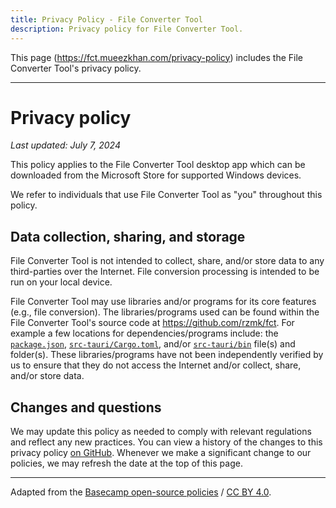 ```yaml
---
title: Privacy Policy - File Converter Tool
description: Privacy policy for File Converter Tool.
---
```


This page (https://fct.mueezkhan.com/privacy-policy) includes the File Converter Tool's privacy policy.

---

# Privacy policy

_Last updated: July 7, 2024_

This policy applies to the File Converter Tool desktop app which can be downloaded from the Microsoft Store for supported Windows devices.

We refer to individuals that use File Converter Tool as "you" throughout this policy.

## Data collection, sharing, and storage

File Converter Tool is not intended to collect, share, and/or store data to any third-parties over the Internet. File conversion processing is intended to be run on your local device.

File Converter Tool may use libraries and/or programs for its core features (e.g., file conversion). The libraries/programs used can be found within the File Converter Tool's source code at https://github.com/rzmk/fct. For example a few locations for dependencies/programs include: the [`package.json`](https://github.com/rzmk/fct/tree/main/package.json), [`src-tauri/Cargo.toml`](https://github.com/rzmk/fct/tree/main/src-tauri/Cargo.toml), and/or [`src-tauri/bin`](https://github.com/rzmk/fct/tree/main/src-tauri/bin) file(s) and folder(s). These libraries/programs have not been independently verified by us to ensure that they do not access the Internet and/or collect, share, and/or store data.

## Changes and questions

We may update this policy as needed to comply with relevant regulations and reflect any new practices. You can view a history of the changes to this privacy policy [on GitHub](https://github.com/rzmk/fct/commits/main). Whenever we make a significant change to our policies, we may refresh the date at the top of this page.

---

Adapted from the [Basecamp open-source policies](https://github.com/basecamp/policies) / [CC BY 4.0](https://creativecommons.org/licenses/by/4.0/).
